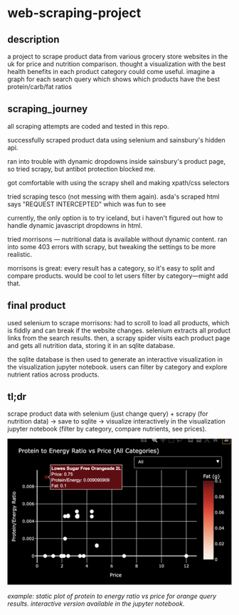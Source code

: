 # web-scraping-project

## description

a project to scrape product data from various grocery store websites in the uk for price and nutrition comparison. thought a visualization with the best health benefits in each product category could come useful. imagine a graph for each search query which shows which products have the best protein/carb/fat ratios

## scraping_journey

all scraping attempts are coded and tested in this repo.

successfully scraped product data using selenium and sainsbury's hidden api.

ran into trouble with dynamic dropdowns inside sainsbury's product page, so tried scrapy, but antibot protection blocked me. 

got comfortable with using the scrapy shell and making xpath/css selectors

tried scraping tesco (not messing with them again). asda's scraped html says "REQUEST INTERCEPTED" which was fun to see

currently, the only option is to try iceland, but i haven't figured out how to handle dynamic javascript dropdowns in html. 

tried morrisons — nutritional data is available without dynamic content. ran into some 403 errors with scrapy, but tweaking the settings to be more realistic.

morrisons is great: every result has a category, so it's easy to split and compare products. would be cool to let users filter by category—might add that.

## final product

used selenium to scrape morrisons: had to scroll to load all products, which is fiddly and can break if the website changes. selenium extracts all product links from the search results. then, a scrapy spider visits each product page and gets all nutrition data, storing it in an sqlite database.

the sqlite database is then used to generate an interactive visualization in the visualization jupyter notebook. users can filter by category and explore nutrient ratios across products.

## tl;dr

scrape product data with selenium (just change query) + scrapy (for nutrition data) → save to sqlite → visualize interactively in the visualization jupyter notebook (filter by category, compare nutrients, see prices).

![protein to energy ratio vs price for query "orange"](plot.png)

*example: static plot of protein to energy ratio vs price for orange query results. interactive version available in the jupyter notebook.*







